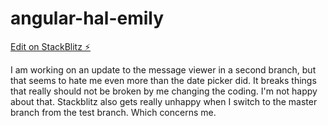 # angular-hal-emily

[Edit on StackBlitz ⚡️](https://stackblitz.com/edit/angular-hal-emily?file=src/app/app.component.html)

I am working on an update to the message viewer in a second branch, but that seems to hate me even more than the date picker did. It breaks things that really should not be broken by me changing the coding. I'm not happy about that.
Stackblitz also gets really unhappy when I switch to the master branch from the test branch. Which concerns me.